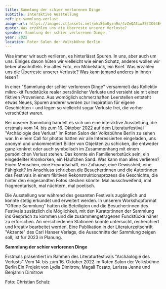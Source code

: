 ```yaml
---
title: Sammlung der schier verlorenen Dinge
subtitle: interaktive Ausstellung
ref: pr-sammlung-verlust
image-url: https://images.ctfassets.net/mhi86m0yrn9x/4vZeQAtiwZEfIO64Ev1tal/b12190f3e6032337c429c9904b7b4341/sammlung_verlust.jpg
quote: Was erzählen uns die Überreste unserer Verluste?
speaker: Sammlung der schier verlorenen Dinge
year: 2022
location: Roter Salon der Volksbühne Berlin
---
```


Was immer wir auch verlieren, es hinterlässt Spuren. In uns, aber auch um uns. Einiges davon hüten wir vielleicht wie einen Schatz, anderes wollen wir lieber abschütteln. Ein altes Foto, ein Möbelstück, ein Brief. Was erzählen uns die Überreste unserer Verluste? Was kann jemand anderes in ihnen lesen?


In einer "Sammlung der schier verlorenen Dinge" versammelt das Kollektiv mikro-kit Fundstücke realer persönlicher Verluste und versieht sie mit einer fiktiven Provenienz. Aus womöglich schmerzhaften Leerstellen entsteht etwas Neues, Spuren anderer werden zur Inspiration für eigene Geschichten – und legen so vielleicht sogar Verluste frei, die vorher verschüttet waren. 


Bei unserer Sammlung handelt es sich um eine interaktive Ausstellung, die erstmals vom 14. bis zum 16. Oktober 2022 auf dem Literaturfestival "Archäologie des Verlust" im Roten Salon der Volksbühne Berlin zu sehen war. In einem Call for photos hatten wir alle Interessierten eingeladen, uns anonym und unkommentiert Bilder von Objekten zu schicken, die entweder ganz konkret oder auch symbolisch im Zusammenhang mit einem persönlichen Verlust stehen. Das konnte ein Familienerbstück sein, ein eingedellter Kronkorken, ein Häufchen Sand. Was kann man alles verlieren? Einen Menschen, eine Freundschaft, ein Zuhause, eine Gewissheit, eine Fähigkeit? Im Anschluss schrieben die Besucher:innen und die Autor:innen des Festivals in einem fikitiven Rekonstruktionsprozess die Geschichte, die hinter den eingesandten Fotos stecken könnte. Mal ausschweifend, mal fragmentarisch, mal nüchtern, mal poetisch.  


Die Ausstellung war während des gesamten Festivals zugänglich und konnte stetig erkundet und erweitert werden. In unserem Workshopformat "Offene Sammlung" hatten die Beteiligten und die Besucher:innen des Festivals zusätzlich die Möglichkeit, mit den Kurator:innen der Sammlung ins Gespräch zu kommen und die zusammengetragenen Fundstücke näher zu erforschen. An verschiedenen Stationen konnte untersucht, recherchiert und kreativ bearbeitet werden. Eine Publikation in der Literaturzeitschrift "Akzente" des Carl Hanser Verlags, die Ausschnitte der Sammlung zeigen soll, ist für 2023 in Planung. 


**Sammlung der schier verlorenen Dinge**

Erstmals präsentiert im Rahmen des Literaturfestivals "Archäologie des Verlusts"
Vom 14. bis zum 16. Oktober 2022 im Roten Salon der Volksbühne Berlin
Ein Projekt von Lydia Dimitrow, Magali Tosato, Larissa Jenne und Benjamin Dimitrow


Foto: Christian Schulz

